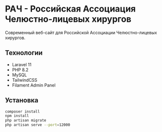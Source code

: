 # РАЧ - Российская Ассоциация Челюстно-лицевых хирургов

Современный веб-сайт для Российской Ассоциации Челюстно-лицевых хирургов.

## Технологии
- Laravel 11
- PHP 8.2
- MySQL
- TailwindCSS
- Filament Admin Panel

## Установка
```bash
composer install
npm install
php artisan migrate
php artisan serve --port=12000
```
